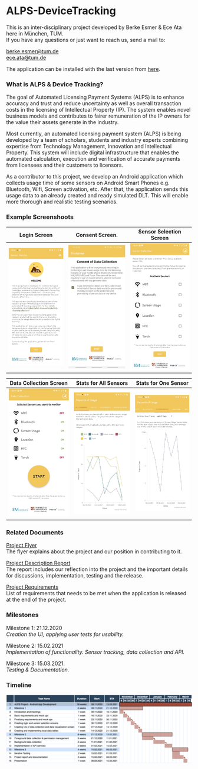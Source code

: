 # ALPS-DeviceTracking
This is an inter-disciplinary project developed by Berke Esmer &amp; Ece Ata here in München, TUM.   
If you have any questions or just want to reach us, send a mail to:

<berke.esmer@tum.de>   
<ece.ata@tum.de>

The application can be installed with the last version from [here](https://github.com/berkethetechnerd/ALPS-DeviceTracking/tags).

### What is ALPS & Device Tracking?

The goal of Automated Licensing Payment Systems (ALPS) is to enhance accuracy and trust and reduce uncertainty as well as overall transaction costs in the licensing of Intellectual Property (IP). The system enables novel business models and contributes to fairer remuneration of the IP owners for the value their assets generate in the industry.   

Most currently, an automated licensing payment system (ALPS) is being developed by a team of scholars, students and industry experts combining expertise from Technology Management, Innovation and Intellectual Property. This system will include digital infrastructure that enables the automated calculation, execution and verification of accurate payments from licensees and their customers to licensors.   

As a contributor to this project, we develop an Android application which collects usage time of some sensors on Android Smart Phones e.g. Bluetooth, Wifi, Screen activation, etc. After that, the application sends this usage data to an already created and ready simulated DLT. This will enable more thorough and realistic testing scenarios.   

### Example Screenshoots

Login Screen               | Consent Screen.           |Sensor Selection Screen  
---------------------------|---------------------------|-------------------------|
![](https://github.com/berkethetechnerd/ALPS-DeviceTracking/blob/main/IDP%20Documents/images/sensor_metrics_1.jpeg)  | ![](https://github.com/berkethetechnerd/ALPS-DeviceTracking/blob/main/IDP%20Documents/images/sensor_metrics_6.jpeg) | ![](https://github.com/berkethetechnerd/ALPS-DeviceTracking/blob/main/IDP%20Documents/images/sensor_metrics_2.jpeg)    

Data Collection Screen     | Stats for All Sensors     |Stats for One Sensor       |
---------------------------|---------------------------|---------------------------|
![](https://github.com/berkethetechnerd/ALPS-DeviceTracking/blob/main/IDP%20Documents/images/sensor_metrics_3.jpeg) | ![](https://github.com/berkethetechnerd/ALPS-DeviceTracking/blob/main/IDP%20Documents/images/sensor_metrics_4.jpeg)  | ![](https://github.com/berkethetechnerd/ALPS-DeviceTracking/blob/main/IDP%20Documents/images/sensor_metrics_5.jpeg)  | 

### Related Documents

[Project Flyer](https://github.com/berkethetechnerd/ALPS-DeviceTracking/blob/main/IDP%20Documents/IDP%20-%20Project%20Flyer%20by%20Cambridge%20%40%20ALPS.pdf)   
The flyer explains about the project and our position in contributing to it.

[Project Description Report](https://github.com/berkethetechnerd/ALPS-DeviceTracking/blob/main/IDP%20Documents/IDP%20-%20Project%20Description.docx)  
The report includes our reflection into the project and the important details for discussions, implementation, testing and the release.

[Project Requirements](https://github.com/berkethetechnerd/ALPS-DeviceTracking/blob/main/IDP%20Documents/ALPS%20Project%20-%20Requirements.pdf)   
List of requirements that needs to be met when the application is released at the end of the project.

### Milestones

Milestone 1: 21.12.2020   
_Creation the UI, applying user tests for usability._

Milestone 2: 15.02.2021   
_Implementation of functionality. Sensor tracking, data collection and API._

Milestone 3: 15.03.2021.  
_Testing & Documentation._

### Timeline

![Timeline](https://github.com/berkethetechnerd/ALPS-DeviceTracking/blob/main/IDP%20Documents/IDP%20-%20Timeline.png)
